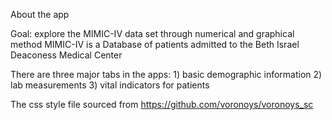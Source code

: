 About the app

Goal: explore the MIMIC-IV data set through numerical and graphical method
MIMIC-IV is a Database of patients admitted to the Beth Israel Deaconess Medical Center

There are three major tabs in the apps: 1) basic demographic information 2) lab measurements 3) vital indicators for patients 

The css style file sourced from https://github.com/voronoys/voronoys_sc

